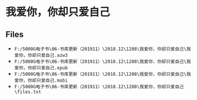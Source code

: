# 我爱你，你却只爱自己

## Files

- `F:/5000G电子书\06-书库更新（201911）\2018.12\1208\我爱你，你却只爱自己\我爱你，你却只爱自己.azw3`
- `F:/5000G电子书\06-书库更新（201911）\2018.12\1208\我爱你，你却只爱自己\我爱你，你却只爱自己.epub`
- `F:/5000G电子书\06-书库更新（201911）\2018.12\1208\我爱你，你却只爱自己\我爱你，你却只爱自己.mobi`
- `F:/5000G电子书\06-书库更新（201911）\2018.12\1208\我爱你，你却只爱自己\files.txt`

